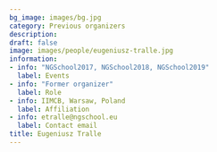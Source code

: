 ```yaml
---
bg_image: images/bg.jpg
category: Previous organizers
description: 
draft: false
image: images/people/eugeniusz-tralle.jpg
information:
- info: "NGSchool2017, NGSchool2018, NGSchool2019"
  label: Events
- info: "Former organizer"
  label: Role
- info: IIMCB, Warsaw, Poland
  label: Affiliation
- info: etralle@ngschool.eu
  label: Contact email
title: Eugeniusz Tralle
---
```

